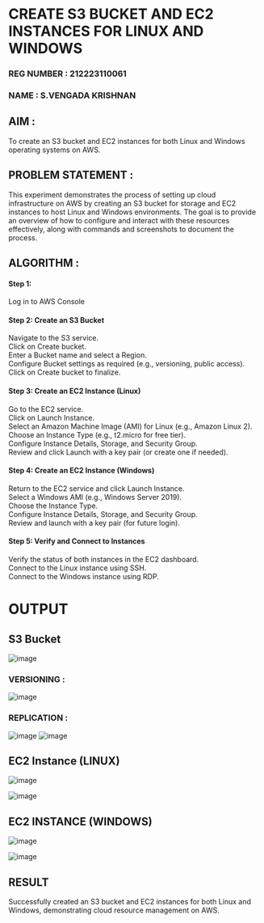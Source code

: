  # CREATE S3 BUCKET AND EC2 INSTANCES FOR LINUX AND WINDOWS
### REG NUMBER : 212223110061
### NAME : S.VENGADA KRISHNAN
## AIM :
To create an S3 bucket and EC2 instances for both Linux and Windows operating systems on AWS.

## PROBLEM STATEMENT :
This experiment demonstrates the process of setting up cloud infrastructure on AWS by creating an S3 bucket for storage and EC2 instances to host Linux and Windows environments. The goal is to provide an overview of how to configure and interact with these resources effectively, along with commands and screenshots to document the process.

## ALGORITHM :

#### Step 1:
Log in to AWS Console</br>

#### Step 2: Create an S3 Bucket</br>
Navigate to the S3 service.</br>
Click on Create bucket.</br>
Enter a Bucket name and select a Region.</br>
Configure Bucket settings as required (e.g., versioning, public access).</br>
Click on Create bucket to finalize.</br>

#### Step 3: Create an EC2 Instance (Linux)
Go to the EC2 service.</br>
Click on Launch Instance.</br>
Select an Amazon Machine Image (AMI) for Linux (e.g., Amazon Linux 2).</br>
Choose an Instance Type (e.g., t2.micro for free tier).</br>
Configure Instance Details, Storage, and Security Group.</br>
Review and click Launch with a key pair (or create one if needed).</br>

#### Step 4: Create an EC2 Instance (Windows)
Return to the EC2 service and click Launch Instance.</br>
Select a Windows AMI (e.g., Windows Server 2019).</br>
Choose the Instance Type.</br>
Configure Instance Details, Storage, and Security Group.</br>
Review and launch with a key pair (for future login).</br>

#### Step 5: Verify and Connect to Instances
Verify the status of both instances in the EC2 dashboard.</br>
Connect to the Linux instance using SSH.</br>
Connect to the Windows instance using RDP.</br>



# OUTPUT

## S3 Bucket

![image](https://github.com/user-attachments/assets/ab22adaa-b90c-4b9b-9d58-f32550a1d244)



### VERSIONING :
![image](https://github.com/user-attachments/assets/dfa9b7e1-aac8-4215-ade1-bd50e5dcf0f1)

### REPLICATION :
![image](https://github.com/user-attachments/assets/87045f2f-0da6-4abe-9ec3-6da670530a43)
![image](https://github.com/user-attachments/assets/2c37a75d-18f0-4f0e-9324-4235ec14c0ef)



## EC2 Instance (LINUX)
![image](https://github.com/user-attachments/assets/e746a824-8f66-4193-be57-e83e6b050a81)

![image](https://github.com/user-attachments/assets/60c08db4-e0e2-4fa1-afcd-7b33bf52c6d5)



## EC2 INSTANCE (WINDOWS)

![image](https://github.com/user-attachments/assets/60587143-1cca-4cd6-adda-ed5e316ac261)

![image](https://github.com/user-attachments/assets/689fb8f0-3709-4280-afe7-0f855f8373d1)



## RESULT
 Successfully created an S3 bucket and EC2 instances for both Linux and Windows, demonstrating cloud resource management on AWS.


  
